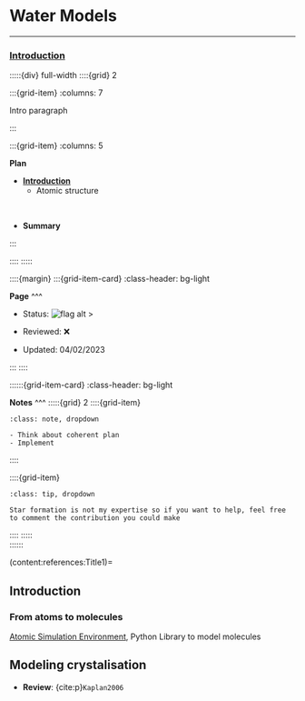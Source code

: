 # Water Models

***

<h3> <strong> <u>  Introduction </u></strong> </h3>

:::::{div} full-width
::::{grid} 2

:::{grid-item}
:columns: 7

Intro paragraph

:::

:::{grid-item}
:columns: 5

**Plan**

- [**Introduction**](content:references:Title1) 
    - Atomic structure

<br>

- **Summary**

:::

::::
:::::

::::{margin}
:::{grid-item-card}
:class-header: bg-light

**Page**
^^^

- Status: ![flag alt >](../../Docs/Svg_icons/Under_construction.svg)
  
- Reviewed: &#x274C;
       
- Updated: 04/02/2023
   
:::
::::



::::::{grid-item-card}
:class-header: bg-light

**Notes**
^^^
:::::{grid} 2
::::{grid-item}

```{admonition} To Do
:class: note, dropdown

- Think about coherent plan
- Implement

```

::::

::::{grid-item}

```{admonition} Colaboration
:class: tip, dropdown

Star formation is not my expertise so if you want to help, feel free to comment the contribution you could make

```
::::
:::::  
::::::

(content:references:Title1)=
## Introduction


### From atoms to molecules 

[Atomic Simulation Environment](https://wiki.fysik.dtu.dk/ase/index.html), Python Library to model molecules




## Modeling crystalisation

- **Review**: {cite:p}`Kaplan2006`